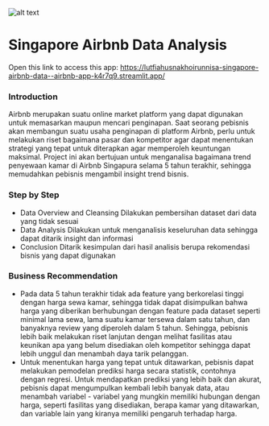 
![alt text](https://th.bing.com/th/id/R.11566b13ebe3fe195137ce2bd1804a69?rik=Og%2bcKTbfN4mhBA&riu=http%3a%2f%2flogos-download.com%2fwp-content%2fuploads%2f2016%2f03%2fAirbnb_logo.png&ehk=QhLUqOjF6HxBvuuxjqpvtKEeCf%2bnDOuAUWx8DInRPOo%3d&risl=&pid=ImgRaw&r=0)
# Singapore Airbnb Data Analysis

Open this link to access this app:
https://lutfiahusnakhoirunnisa-singapore-airbnb-data--airbnb-app-k4r7q9.streamlit.app/
### Introduction
Airbnb merupakan suatu online market platform yang dapat digunakan untuk memasarkan maupun mencari penginapan. 
Saat seorang pebisnis akan membangun suatu usaha penginapan di platform Airbnb, perlu untuk melakukan riset bagaimana pasar dan kompetitor agar dapat menentukan strategi yang tepat untuk diterapkan agar memperoleh keuntungan maksimal. 
Project ini akan bertujuan untuk menganalisa bagaimana trend penyewaan kamar di Airbnb Singapura selama 5 tahun terakhir, sehingga memudahkan pebisnis mengambil insight trend bisnis.

### Step by Step
* Data Overview and Cleansing
    Dilakukan pembersihan dataset dari data yang tidak sesuai
* Data Analysis
    Dilakukan untuk menganalisis keseluruhan data sehingga dapat ditarik insight dan informasi
* Conclusion 
    Ditarik kesimpulan dari hasil analisis berupa rekomendasi bisnis yang dapat digunakan

### Business Recommendation
* Pada data 5 tahun terakhir tidak ada feature yang berkorelasi tinggi dengan harga sewa kamar, sehingga tidak dapat disimpulkan bahwa harga yang diberikan berhubungan dengan feature pada dataset seperti minimal lama sewa, lama suatu kamar tersewa dalam satu tahun, dan banyaknya review yang diperoleh dalam 5 tahun. Sehingga, pebisnis lebih baik melakukan riset lanjutan dengan melihat fasilitas atau keunikan apa yang belum disediakan oleh kompetitor sehingga dapat lebih unggul dan menambah daya tarik pelanggan.
* Untuk menentukan harga yang tepat untuk ditawarkan, pebisnis dapat melakukan pemodelan prediksi harga secara statistik, contohnya dengan regresi. Untuk mendapatkan prediksi yang lebih baik dan akurat, pebisnis dapat mengumpulkan kembali lebih banyak data, atau menambah variabel - variabel yang mungkin memiliki hubungan dengan harga, seperti fasilitas yang disediakan, berapa kamar yang ditawarkan, dan variable lain yang kiranya memiliki pengaruh terhadap harga.
